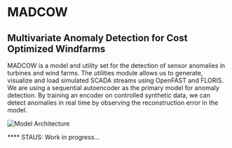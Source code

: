 # MADCOW
## Multivariate Anomaly Detection for Cost Optimized Windfarms

MADCOW is a model and utility set for the detection of sensor anomalies in turbines and wind farms. The utilities module allows us to generate, visualize and load simulated SCADA streams using OpenFAST and FLORIS. We are using a sequential autoencoder as the primary model for anomaly detection. By training an encoder on controlled synthetic data, we can detect anomalies in real time by observing the reconstruction error in the model.


![Model Architecture]({{https://raw.githubusercontent.com/gonzodeveloper/MADCOW/master/docs/model_architecture.png}})

**** STAUS: Work in progress...